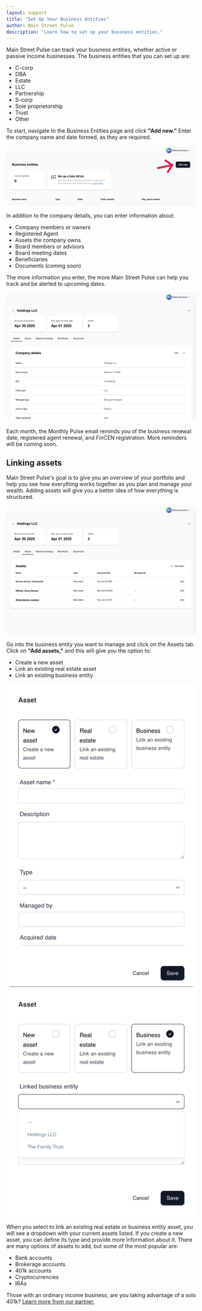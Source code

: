 ```yaml
---
layout: support
title: "Set Up Your Business Entities"
author: Main Street Pulse
description: "Learn how to set up your business entities."
---
```

<p>Main Street Pulse can track your business entities, whether active or passive income businesses. The business entities that you can set up are:</p>
<ul>
  <li>C-corp</li>
  <li>DBA</li>
  <li>Estate</li>
  <li>LLC</li>
  <li>Partnership</li>
  <li>S-corp</li>
  <li>Sole proprietorship</li>
  <li>Trust</li>
  <li>Other</li>
</ul>
<p>To start, navigate to the Business Entities page and click <strong>"Add new."</strong> Enter the company name and date formed, as they are required.</p>
<p><img src="/assets/support/business-add-new.png" alt="Add new business entity" class="w-75 img-thumbnail img-fluid"></p>

<p>In addition to the company details, you can enter information about:</p>
<ul>
  <li>Company members or owners</li>
  <li>Registered Agent</li>
  <li>Assets the company owns</li>
  <li>Board members or advisors</li>
  <li>Board meeting dates</li>
  <li>Beneficiaries</li>
  <li>Documents (coming soon)</li>
</ul>
<p>The more information you enter, the more Main Street Pulse can help you track and be alerted to upcoming dates.</p>
<p><img src="/assets/support/business-details.png" alt="Business details page" class="w-75 img-thumbnail img-fluid"></p>
<p>Each month, the Monthly Pulse email reminds you of the business renewal date, registered agent renewal, and FinCEN registration. More reminders will be coming soon.</p>

<h2>Linking assets</h2>
<p>Main Street Pulse's goal is to give you an overview of your portfolio and help you see how everything works together as you plan and manage your wealth. Adding assets will give you a better idea of how everything is structured.</p>
<p><img src="/assets/support/business-assets-tab.png" alt="Business assets page" class="w-75 img-thumbnail img-fluid"></p>
<p>Go into the business entity you want to manage and click on the Assets tab. Click on <strong>"Add assets,"</strong> and this will give you the option to:</p>
<ul>
  <li>Create a new asset</li>
  <li>Link an existing real estate asset</li>
  <li>Link an existing business entity</li>
</ul>
<p>
  <img src="/assets/support/business-assets-new.png" alt="Add a new business asset" class="w-25 img-thumbnail img-fluid">
  <img src="/assets/support/business-assets-link.png" alt="Link a exsiting business asset" class="w-25 img-thumbnail img-fluid">
</p>
<p>When you select to link an existing real estate or business entity asset, you will see a dropdown with your current assets listed. If you create a new asset, you can define its type and provide more information about it. There are many options of assets to add, but some of the most popular are:</p>
<ul>
  <li>Bank accounts</li>
  <li>Brokerage accounts</li>
  <li>401k accounts</li>
  <li>Cryptocurrencies</li>
  <li>IRAs</li>
</ul>
<p>Those with an ordinary income business, are you taking advantage of a solo 401k? <a href="https://www.solo401k.com/?via=main-street-pulse" target="_blank">Learn more from our partner.</a></p>
